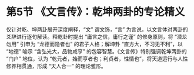 # 第5节 《文言传》：乾坤两卦的专论精义​
仅针对乾、坤两卦展开深度阐释，“文” 谓文饰，“言” 为言说，以文言体对两卦的爻辞进行逐句解读。释乾卦时提出 “庸言之信，庸行之谨” 的修身原则，将 “潜龙勿用” 引申为 “龙德而隐者也” 的君子人格；解坤卦 “直方大，不习无不利”，以 “地德” 喻示 “含弘光大，品物咸亨” 的包容智慧。《文言传》特别强调乾坤两卦的 “门户” 地位，认为 “乾元者，始而亨者也；利贞者，性情也”，将天道运行与人性修养相贯通，形成 “天人合一” 的理论雏形。
